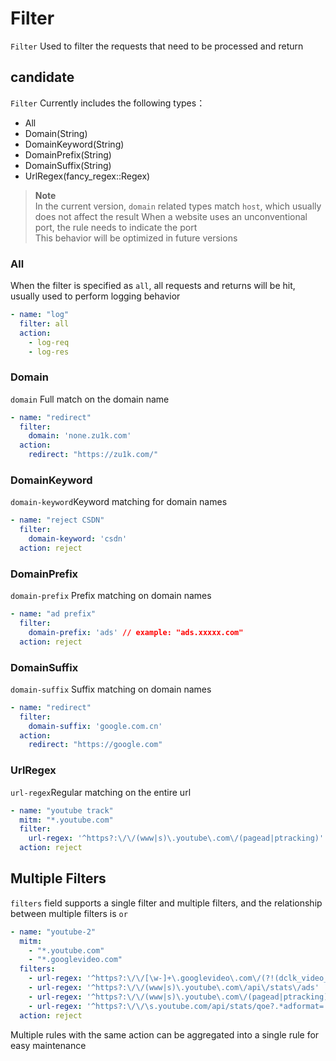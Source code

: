 # Filter

`Filter` Used to filter the requests that need to be processed and return

## candidate

`Filter` Currently includes the following types：

- All
- Domain(String)
- DomainKeyword(String)
- DomainPrefix(String)
- DomainSuffix(String)
- UrlRegex(fancy_regex::Regex)

> **Note**  
> In the current version, `domain` related types match `host`, which usually does not affect the result 
> When a website uses an unconventional port, the rule needs to indicate the port  
> This behavior will be optimized in future versions  

### All 

When the filter is specified as `all`, all requests and returns will be hit, usually used to perform logging behavior

```yaml
- name: "log"
  filter: all
  action:
    - log-req
    - log-res
```

### Domain

`domain` Full match on the domain name

```yaml
- name: "redirect"
  filter:
    domain: 'none.zu1k.com'
  action:
    redirect: "https://zu1k.com/"
```

### DomainKeyword 

`domain-keyword`Keyword matching for domain names

```yaml
- name: "reject CSDN"
  filter:
    domain-keyword: 'csdn'
  action: reject
```

### DomainPrefix

`domain-prefix` Prefix matching on domain names

```yaml
- name: "ad prefix"
  filter:
    domain-prefix: 'ads' // example: "ads.xxxxx.com"
  action: reject
```

### DomainSuffix

`domain-suffix` Suffix matching on domain names


```yaml
- name: "redirect"
  filter:
    domain-suffix: 'google.com.cn'
  action:
    redirect: "https://google.com"
```

### UrlRegex 

`url-regex`Regular matching on the entire url

```yaml
- name: "youtube track"
  mitm: "*.youtube.com"
  filter:
    url-regex: '^https?:\/\/(www|s)\.youtube\.com\/(pagead|ptracking)'
  action: reject
```

## Multiple Filters

`filters` field supports a single filter and multiple filters, and the relationship between multiple filters is `or`

```yaml
- name: "youtube-2"
  mitm:
    - "*.youtube.com"
    - "*.googlevideo.com"
  filters:
    - url-regex: '^https?:\/\/[\w-]+\.googlevideo\.com\/(?!(dclk_video_ads|videoplayback\?)).+(&oad|ctier)'
    - url-regex: '^https?:\/\/(www|s)\.youtube\.com\/api\/stats\/ads'
    - url-regex: '^https?:\/\/(www|s)\.youtube\.com\/(pagead|ptracking)'
    - url-regex: '^https?:\/\/\s.youtube.com/api/stats/qoe?.*adformat='
  action: reject
```

Multiple rules with the same action can be aggregated into a single rule for easy maintenance
